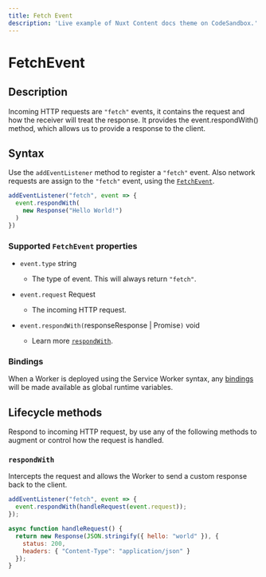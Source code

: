 ```yaml
---
title: Fetch Event
description: 'Live example of Nuxt Content docs theme on CodeSandbox.'
---
```


# FetchEvent

## Description

Incoming HTTP requests are `"fetch"` events, it contains the request and how the receiver will treat the response. It provides the event.respondWith() method, which allows us to provide a response to the client.

## Syntax

Use the `addEventListener` method to register a `"fetch"` event. Also network requests are assign to the `"fetch"` event, using the [`FetchEvent`](https://developer.mozilla.org/en-US/docs/Web/API/FetchEvent).

```js
addEventListener("fetch", event => {
  event.respondWith(
    new Response("Hello World!")
  )
})
```

### Supported `FetchEvent` properties


- `event.type` <Type>string</Type>
    - The type of event. This will always return `"fetch"`.

- `event.request` <TypeLink href="/runtime-apis/request">Request</TypeLink>
    - The incoming HTTP request.

-  `event.respondWith(`response<TypeLink href="/runtime-apis/response">Response</TypeLink> | <ParamType>Promise</ParamType>`)` <Type>void</Type>

    - Learn more [`respondWith`](#respondwith).


### Bindings

When a Worker is deployed using the Service Worker syntax, any [bindings](/platform/environment-variables) will be made available as global runtime variables.


## Lifecycle methods

Respond to incoming HTTP request, by use any of the following methods to augment or control how the request is handled.

### `respondWith`

Intercepts the request and allows the Worker to send a custom response back to the client.

```js
addEventListener("fetch", event => {
  event.respondWith(handleRequest(event.request));
});

async function handleRequest() {
  return new Response(JSON.stringify({ hello: "world" }), {
    status: 200,
    headers: { "Content-Type": "application/json" }
  });
}
```

